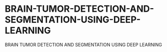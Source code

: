 # BRAIN-TUMOR-DETECTION-AND-SEGMENTATION-USING-DEEP-LEARNING
BRAIN TUMOR DETECTION AND SEGMENTATION USING DEEP LEARNING

